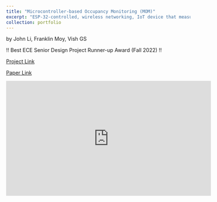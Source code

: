 ```yaml
---
title: "Microcontroller-based Occupancy Monitoring (MOM)"
excerpt: "ESP-32-controlled, wireless networking, IoT device that measures the occupancy of indoor rooms by probing WiFi traffic. Deployed as a web app (using DynamoDB, AWS IoT Core, Python Flask/Dash, MQTT Protocol). <br/><br/>Won runner-up for best ECE Senior Design project!<br/><br/><img src='/images/MOM_dashboard.png'>"
collection: portfolio
--- 
```

by John Li, Franklin Moy, Vish GS

!! Best ECE Senior Design Project Runner-up Award (Fall 2022) !!

[Project Link](https://github.com/johnli25/MOM)

[Paper Link](https://github.com/johnli25/MOM/blob/main/MOM%20Paper.pdf)

<iframe width="560" height="315" src="https://www.youtube.com/embed/oxwbnQpYZEI" title="YouTube video player" frameborder="0" allowfullscreen></iframe>
